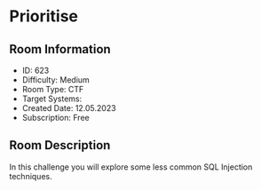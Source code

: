 ﻿# Prioritise

## Room Information
- ID: 623
- Difficulty: Medium
- Room Type: CTF
- Target Systems: 
- Created Date: 12.05.2023
- Subscription: Free

## Room Description
In this challenge you will explore some less common SQL Injection techniques.
